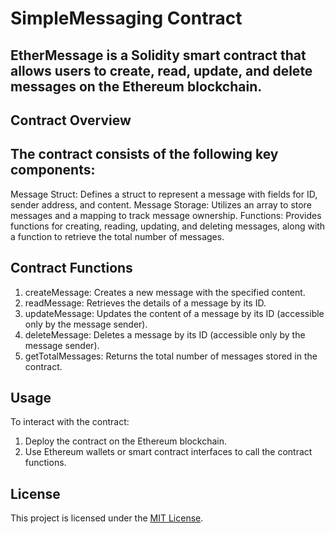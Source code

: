 # SimpleMessaging Contract

## EtherMessage is a Solidity smart contract that allows users to create, read, update, and delete messages on the Ethereum blockchain.

## Contract Overview

## The contract consists of the following key components:
Message Struct: Defines a struct to represent a message with fields for ID, sender address, and content.
Message Storage: Utilizes an array to store messages and a mapping to track message ownership.
Functions: Provides functions for creating, reading, updating, and deleting messages, along with a function to retrieve the total number of messages.

## Contract Functions

1. createMessage: Creates a new message with the specified content.
2. readMessage: Retrieves the details of a message by its ID.
3. updateMessage: Updates the content of a message by its ID (accessible only by the message sender).
4. deleteMessage: Deletes a message by its ID (accessible only by the message sender).
5. getTotalMessages: Returns the total number of messages stored in the contract.

## Usage

To interact with the contract:

1. Deploy the contract on the Ethereum blockchain.
2. Use Ethereum wallets or smart contract interfaces to call the contract functions.

## License

This project is licensed under the [MIT License](LICENSE).
